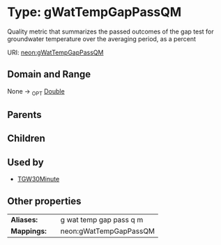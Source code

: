 
# Type: gWatTempGapPassQM


Quality metric that summarizes the passed outcomes of the gap test for groundwater temperature over the averaging period, as a percent

URI: [neon:gWatTempGapPassQM](https://data.neonscience.org/gWatTempGapPassQM)


## Domain and Range

None ->  <sub>OPT</sub> [Double](types/Double.md)

## Parents


## Children


## Used by

 * [TGW30Minute](TGW30Minute.md)

## Other properties

|  |  |  |
| --- | --- | --- |
| **Aliases:** | | g wat temp gap pass q m |
| **Mappings:** | | neon:gWatTempGapPassQM |

